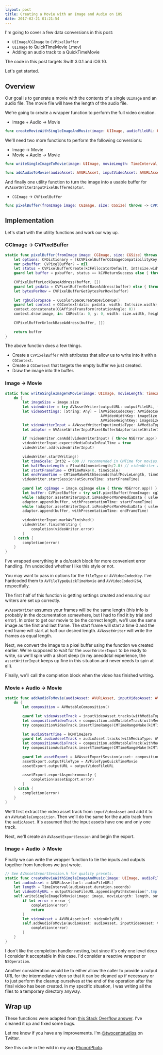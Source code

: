 ```yaml
---
layout: post
title: Creating a Movie with an Image and Audio on iOS
date: 2017-02-21 01:21:54
---
```


I'm going to cover a few data conversions in this post:

* `UIImage`/`CGImage` to `CVPixelBuffer`
* `UIImage` to QuickTimeMovie (.mov)
* Adding an audio track to a QuickTimeMovie

The code in this post targets Swift 3.0.1 and iOS 10.

Let's get started.

## Overview

Our goal is to generate a movie with the contents of a single `UIImage` and an audio file. The movie file will have the length of the audio file.

We're going to create a wrapper function to perform the full video creation.

* Image + Audio -> Movie

```swift
func createMovieWithSingleImageAndMusic(image: UIImage, audioFileURL: URL, assetExportPresetQuality: String, outputVideoFileURL: URL, completion: @escaping (Error?) -> ())
```

We'll need two more functions to perform the following conversions:

* Image -> Movie
* Movie + Audio -> Movie

```swift
func writeSingleImageToMovie(image: UIImage, movieLength: TimeInterval, outputFileURL: URL, completion: @escaping (Error?) -> ())

func addAudioToMovie(audioAsset: AVURLAsset, inputVideoAsset: AVURLAsset, outputVideoFileURL: URL, quality: String, completion: @escaping (Error?) -> ())
```

And finally one utility function to turn the image into a usable buffer for `AVAssetWriterInputPixelBufferAdaptor`.

* `CGImage` -> `CVPixelBuffer`

```swift
func pixelBuffer(fromImage image: CGImage, size: CGSize) throws -> CVPixelBuffer
```

## Implementation

Let's start with the utility functions and work our way up.

### CGImage -> CVPixelBuffer

```swift
static func pixelBuffer(fromImage image: CGImage, size: CGSize) throws -> CVPixelBuffer {
    let options: CFDictionary = [kCVPixelBufferCGImageCompatibilityKey as String: true, kCVPixelBufferCGBitmapContextCompatibilityKey as String: true] as CFDictionary
    var pxbuffer: CVPixelBuffer? = nil
    let status = CVPixelBufferCreate(kCFAllocatorDefault, Int(size.width), Int(size.height), kCVPixelFormatType_32ARGB, options, &pxbuffer)
    guard let buffer = pxbuffer, status == kCVReturnSuccess else { throw NSError.app() }
    
    CVPixelBufferLockBaseAddress(buffer, [])
    guard let pxdata = CVPixelBufferGetBaseAddress(buffer) else { throw NSError.app() }
    let bytesPerRow = CVPixelBufferGetBytesPerRow(buffer)
    
    let rgbColorSpace = CGColorSpaceCreateDeviceRGB()
    guard let context = CGContext(data: pxdata, width: Int(size.width), height: Int(size.height), bitsPerComponent: 8, bytesPerRow: bytesPerRow, space: rgbColorSpace, bitmapInfo: CGImageAlphaInfo.noneSkipFirst.rawValue) else { throw NSError.app() }
    context.concatenate(CGAffineTransform(rotationAngle: 0))
    context.draw(image, in: CGRect(x: 0, y: 0, width: size.width, height: size.height))
    
    CVPixelBufferUnlockBaseAddress(buffer, [])
    
    return buffer
}
```

The above function does a few things.

* Create a `CVPixelBuffer` with attributes that allow us to write into it with a `CGContext`.
* Create a `CGContext` that targets the empty buffer we just created.
* Draw the image into the buffer.

### Image -> Movie

```swift
static func writeSingleImageToMovie(image: UIImage, movieLength: TimeInterval, outputFileURL: URL, completion: @escaping (Error?) -> ()) {
    do {
        let imageSize = image.size
        let videoWriter = try AVAssetWriter(outputURL: outputFileURL, fileType: AVFileTypeQuickTimeMovie)
        let videoSettings: [String: Any] = [AVVideoCodecKey: AVVideoCodecH264,
                                            AVVideoWidthKey: imageSize.width,
                                            AVVideoHeightKey: imageSize.height]
        let videoWriterInput = AVAssetWriterInput(mediaType: AVMediaTypeVideo, outputSettings: videoSettings)
        let adaptor = AVAssetWriterInputPixelBufferAdaptor(assetWriterInput: videoWriterInput, sourcePixelBufferAttributes: nil)
        
        if !videoWriter.canAdd(videoWriterInput) { throw NSError.app() }
        videoWriterInput.expectsMediaDataInRealTime = true
        videoWriter.add(videoWriterInput)
        
        videoWriter.startWriting()
        let timeScale: Int32 = 600 // recommended in CMTime for movies.
        let halfMovieLength = Float64(movieLength/2.0) // videoWriter assumes frame lengths are equal.
        let startFrameTime = CMTimeMake(0, timeScale)
        let endFrameTime = CMTimeMakeWithSeconds(halfMovieLength, timeScale)
        videoWriter.startSession(atSourceTime: startFrameTime)
        
        guard let cgImage = image.cgImage else { throw NSError.app() }
        let buffer: CVPixelBuffer = try self.pixelBuffer(fromImage: cgImage, size: imageSize)
        while !adaptor.assetWriterInput.isReadyForMoreMediaData { usleep(10) }
        adaptor.append(buffer, withPresentationTime: startFrameTime)
        while !adaptor.assetWriterInput.isReadyForMoreMediaData { usleep(10) }
        adaptor.append(buffer, withPresentationTime: endFrameTime)
        
        videoWriterInput.markAsFinished()
        videoWriter.finishWriting {
            completion(videoWriter.error)
        }
    } catch {
        completion(error)
    }
}
```

I've wrapped everything in a do/catch block for more convenient error handling. I'm undecided whether I like this style or not.

You may want to pass in options for the `fileType` or `AVVideoCodecKey`. I've hardcoded them to `AVFileTypeQuickTimeMovie` and `AVVideoCodecH264`, respectfully.

The first half of this function is getting settings created and ensuring our writers are set up correctly.

`AVAssetWriter` assumes your frames will be the same length (this info is probably in the documentation somewhere, but I had to find it by trial and error). In order to get our movie to be the correct length, we'll use the same image as the first and last frame. The start frame will start a time 0 and the end frame will start at half our desired length. `AVAssetWriter` will write the frames as equal length.

Next, we convert the image to a pixel buffer using the function we created earlier. We're supposed to wait for the `assetWriterInput` to be ready to write, so we'll spin with a short sleep (in my anecdotal experience, the `assetWriterInput` keeps up fine in this situation and never needs to spin at all).

Finally, we'll call the completion block when the video has finished writing.

### Movie + Audio -> Movie

```swift
static func addAudioToMovie(audioAsset: AVURLAsset, inputVideoAsset: AVURLAsset, outputVideoFileURL: URL, quality: String, completion: @escaping (Error?) -> ()) {
    do {
        let composition = AVMutableComposition()
        
        guard let videoAssetTrack = inputVideoAsset.tracks(withMediaType: AVMediaTypeVideo).first else { throw NSError.app() }
        let compositionVideoTrack = composition.addMutableTrack(withMediaType: AVMediaTypeVideo, preferredTrackID: kCMPersistentTrackID_Invalid)
        try compositionVideoTrack.insertTimeRange(CMTimeRangeMake(kCMTimeZero, inputVideoAsset.duration), of: videoAssetTrack, at: kCMTimeZero)
        
        let audioStartTime = kCMTimeZero
        guard let audioAssetTrack = audioAsset.tracks(withMediaType: AVMediaTypeAudio).first else { throw NSError.app() }
        let compositionAudioTrack = composition.addMutableTrack(withMediaType: AVMediaTypeAudio, preferredTrackID: kCMPersistentTrackID_Invalid)
        try compositionAudioTrack.insertTimeRange(CMTimeRangeMake(kCMTimeZero, audioAsset.duration), of: audioAssetTrack, at: audioStartTime)
        
        guard let assetExport = AVAssetExportSession(asset: composition, presetName: quality) else { throw NSError.app() }
        assetExport.outputFileType = AVFileTypeQuickTimeMovie
        assetExport.outputURL = outputVideoFileURL
        
        assetExport.exportAsynchronously {
            completion(assetExport.error)
        }
    } catch {
        completion(error)
    }
}
```

We'll first extract the video asset track from `inputVideoAsset` and add it to an `AVMutableComposition`. Then we'll do the same for the audio track from the `audioAsset`. It's assumed that the input assets have one and only one track.

Next, we'll create an `AVAssetExportSession` and begin the export.

### Image + Audio -> Movie

Finally we can write the wrapper function to tie the inputs and outputs together from functions we just wrote.

```swift
// See AVAssetExportSession.h for quality presets.
static func createMovieWithSingleImageAndMusic(image: UIImage, audioFileURL: URL, assetExportPresetQuality: String, outputVideoFileURL: URL, completion: @escaping (Error?) -> ()) {
    let audioAsset = AVURLAsset(url: audioFileURL)
    let length = TimeInterval(audioAsset.duration.seconds)
    let videoOnlyURL = outputVideoFileURL.appendingPathExtension(".tmp.mov")
    self.writeSingleImageToMovie(image: image, movieLength: length, outputFileURL: videoOnlyURL) { (error: Error?) in
        if let error = error {
            completion(error)
            return
        }
        let videoAsset = AVURLAsset(url: videoOnlyURL)
        self.addAudioToMovie(audioAsset: audioAsset, inputVideoAsset: videoAsset, outputVideoFileURL: outputVideoFileURL, quality: assetExportPresetQuality) { (error: Error?) in
            completion(error)
        }
    }
}
```

I don't like the completion handler nesting, but since it's only one level deep I consider it acceptable in this case. I'd consider a reactive wrapper or `NSOperation`.

Another consideration would be to either allow the caller to provide a output URL for the intermediate video so that it can be cleaned up if necessary or to just perform the cleanup ourselves at the end of the operation after the final video has been created. In my specific situation, I was writing all the files to a temporary directory anyway.

## Wrap up

These functions were adapted from [this Stack Overflow answer](http://stackoverflow.com/questions/5640657/avfoundation-assetwriter-generate-movie-with-images-and-audio). I've cleaned it up and fixed some bugs.

Let me know if you have any improvements. I'm [@twocentstudios]() on Twitter.

See this code in the wild in my app [Phono/Photo](https://itunes.apple.com/us/app/photo-phono/id1202606014?mt=8).
